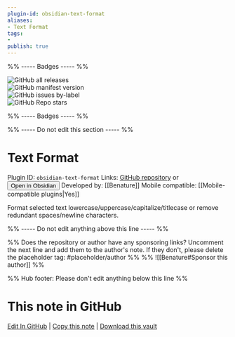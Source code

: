 ```yaml
---
plugin-id: obsidian-text-format
aliases:
- Text Format
tags: 
- 
publish: true
---
```


%% ----- Badges ----- %%

![GitHub all releases](https://img.shields.io/github/downloads/Benature/obsidian-text-format/total?color=573E7A&logo=github&style=for-the-badge)   
![GitHub manifest version](https://img.shields.io/github/manifest-json/v/Benature/obsidian-text-format?color=573E7A&logo=github&style=for-the-badge)   
![GitHub issues by-label](https://img.shields.io/github/issues/Benature/obsidian-text-format/help%20wanted?color=573E7A&logo=github&style=for-the-badge)   
![GitHub Repo stars](https://img.shields.io/github/stars/Benature/obsidian-text-format?color=573E7A&logo=github&style=for-the-badge)

%% ----- Badges ----- %%

%% ----- Do not edit this section ----- %%

# Text Format

Plugin ID: `obsidian-text-format`
Links: [GitHub repository](https://github.com/Benature/obsidian-text-format) or [<button id=HH>Open in Obsidian</button>](obsidian://show-plugin?id=obsidian-text-format)
Developed by: [[Benature]]
Mobile compatible: [[Mobile-compatible plugins|Yes]]

Format selected text lowercase/uppercase/capitalize/titlecase or remove redundant spaces/newline characters.

%% ----- Do not edit anything above this line ----- %% 

%% Does the repository or author have any sponsoring links? Uncomment the next line and add them to the author's note. If they don't, please delete the placeholder tag: #placeholder/author %%
%% ![[Benature#Sponsor this author]] %%

%% Hub footer: Please don't edit anything below this line %%

# This note in GitHub

<span class="git-footer">[Edit In GitHub](https://github.dev/obsidian-community/obsidian-hub/blob/main/02%20-%20Community%20Expansions/02.05%20All%20Community%20Expansions/Plugins/obsidian-text-format.md "git-hub-edit-note") | [Copy this note](https://raw.githubusercontent.com/obsidian-community/obsidian-hub/main/02%20-%20Community%20Expansions/02.05%20All%20Community%20Expansions/Plugins/obsidian-text-format.md "git-hub-copy-note") | [Download this vault](https://github.com/obsidian-community/obsidian-hub/archive/refs/heads/main.zip "git-hub-download-vault") </span>
